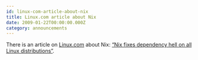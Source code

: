 ```yaml
---
id: linux-com-article-about-nix
title: Linux.com article about Nix 
date: 2009-01-22T00:00:00.000Z
category: announcements
---
```

There is an article on [Linux.com](https://www.linux.com/) about Nix: [“Nix fixes dependency hell on all Linux distributions”](https://web.archive.org/web/20090228052832/https://www.linux.com/feature/155922).
